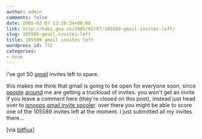 ```yaml
---
author: admin
comments: false
date: 2005-02-07 13:26:34+00:00
link: http://habi.gna.ch/2005/02/07/105589-gmail-invites-left/
slug: 105589-gmail-invites-left
title: 105589 gmail invites left
wordpress_id: 732
categories:
- none
---
```



i've got 50 [gmail](http://gmail.google.com) invites left to spare.
  
this makes me think that gmail is going to be open for everyone soon, since [people](http://elbewerk.com/2005/02/xtreme-gmail.shtml) [around](http://blog.bitflux.ch/archive/still-looking-for-gmail-accounts-.html) me are getting a truckload of invites. you won't get an invite if you leave a comment here (they're closed on this post), instead just head over to [isnoops gmail invite spooler](http://isnoop.net/gmailomatic.php). over there you might be able to score one of the 105589 invites left at the moment. i just submitted all my invites there...



[via [bitflux](http://blog.bitflux.ch/archive/still-looking-for-gmail-accounts-.html)]


